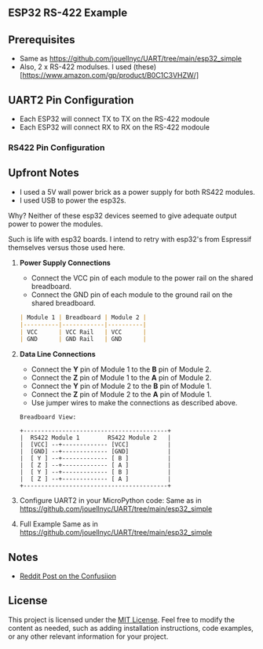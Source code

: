 ## ESP32 RS-422  Example

## Prerequisites

- Same as https://github.com/jouellnyc/UART/tree/main/esp32_simple
- Also, 2 x RS-422 modulses. I used (these)[https://www.amazon.com/gp/product/B0C1C3VHZW/]

## UART2 Pin Configuration

- Each ESP32 will connect TX to TX on the RS-422 modoule
- Each ESP32 will connect RX to RX on the RS-422 modoule


### RS422 Pin Configuration

## Upfront Notes
- I used a 5V wall power brick as a power supply for both RS422 modules.
- I used USB to power the esp32s.

Why? Neither of these esp32 devices seemed to give adequate output power to power the modules.

Such is life with esp32 boards. I intend to retry with esp32's from Espressif themselves versus those used here.


1. **Power Supply Connections**
    - Connect the VCC pin of each module to the power rail on the shared breadboard.
    - Connect the GND pin of each module to the ground rail on the shared breadboard.

    ```markdown
    | Module 1 | Breadboard | Module 2 |
    |----------|------------|----------|
    | VCC      | VCC Rail   | VCC      |
    | GND      | GND Rail   | GND      |
    ```

2. **Data Line Connections**
    - Connect the **Y** pin of Module 1 to the **B** pin of Module 2.
    - Connect the **Z** pin of Module 1 to the **A** pin of Module 2.
    - Connect the **Y** pin of Module 2 to the **B** pin of Module 1.
    - Connect the **Z** pin of Module 2 to the **A** pin of Module 1.
    - Use jumper wires to make the connections as described above.

    ```
    Breadboard View:

    +-----------------------------------------+
    |  RS422 Module 1        RS422 Module 2   |
    |  [VCC] --+------------- [VCC]           |
    |  [GND] --+------------- [GND]           |
    |  [ Y ] --+------------- [ B ]           |
    |  [ Z ] --+------------- [ A ]           |
    |  [ Y ] --+------------- [ B ]           |
    |  [ Z ] --+------------- [ A ]           |
    +-----------------------------------------+
    ```

3. Configure UART2 in your MicroPython code:
Same as in https://github.com/jouellnyc/UART/tree/main/esp32_simple

4. Full Example 
Same as in https://github.com/jouellnyc/UART/tree/main/esp32_simple


## Notes
- [Reddit Post on the Confusiion](https://www.reddit.com/r/embedded/comments/1cuo52g/comment/l4qclpu/?context=3)

## License
This project is licensed under the [MIT License](LICENSE).
Feel free to modify the content as needed, such as adding installation instructions, code examples, or any other relevant information for your project.

